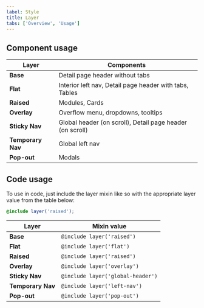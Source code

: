 ```yaml
---
label: Style
title: Layer
tabs: ['Overview', 'Usage']
---
```


## Component usage

Layer | Components
------|-----------
**Base** | Detail page header without tabs
**Flat** | Interior left nav, Detail page header with tabs, Tables
**Raised** | Modules, Cards
**Overlay** | Overflow menu, dropdowns, tooltips
**Sticky Nav** | Global header (on scroll), Detail page header (on scroll)
**Temporary Nav** | Global left nav
**Pop-out** | Modals

<layer-usage></layer-usage>

## Code usage

To use in code, just include the layer mixin like so with the appropriate layer value from the table below:

```scss
@include layer('raised');
```

Layer | Mixin value
------|-----------
**Base** | `@include layer('raised')`
**Flat** | `@include layer('flat')`
**Raised** | `@include layer('raised')`
**Overlay** | `@include layer('overlay')`
**Sticky Nav** | `@include layer('global-header')`
**Temporary Nav** | `@include layer('left-nav')`
**Pop-out** | `@include layer('pop-out')`
